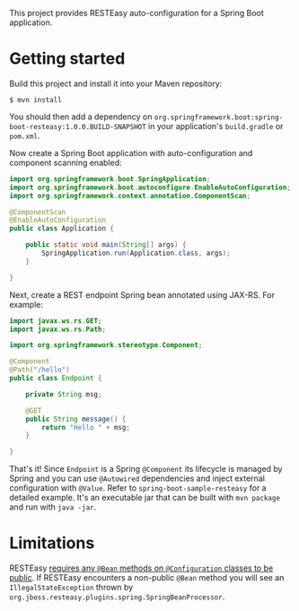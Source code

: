 This project provides RESTEasy auto-configuration for a Spring Boot application.

# Getting started

Build this project and install it into your Maven repository:

```
$ mvn install
```

You should then add a dependency on `org.springframework.boot:spring-boot-resteasy:1.0.0.BUILD-SNAPSHOT`
in your application's `build.gradle` or `pom.xml`.

Now create a Spring Boot application with auto-configuration and component scanning enabled:

```java
import org.springframework.boot.SpringApplication;
import org.springframework.boot.autoconfigure.EnableAutoConfiguration;
import org.springframework.context.annotation.ComponentScan;

@ComponentScan
@EnableAutoConfiguration
public class Application {

	public static void main(String[] args) {
		SpringApplication.run(Application.class, args);
	}

}
```

Next, create a REST endpoint Spring bean annotated using JAX-RS. For example:

```java
import javax.ws.rs.GET;
import javax.ws.rs.Path;

import org.springframework.stereotype.Component;

@Component
@Path("/hello")
public class Endpoint {

	private String msg;

	@GET
	public String message() {
		return "Hello " + msg;
	}

}
```

That's it! Since `Endpoint` is a Spring `@Component` its lifecycle is managed by Spring and you can
use `@Autowired` dependencies and inject external configuration with `@Value`. Refer to
`spring-boot-sample-resteasy` for a detailed example. It's an executable jar that can be built with
`mvn package` and run with `java -jar`.

# Limitations

RESTEasy [requires any `@Bean` methods on `@Configuration` classes to be public][1]. If RESTEasy
encounters a non-public `@Bean` method you will see an `IllegalStateException` thrown by
`org.jboss.resteasy.plugins.spring.SpringBeanProcessor`.

[1]: https://github.com/resteasy/Resteasy/pull/578